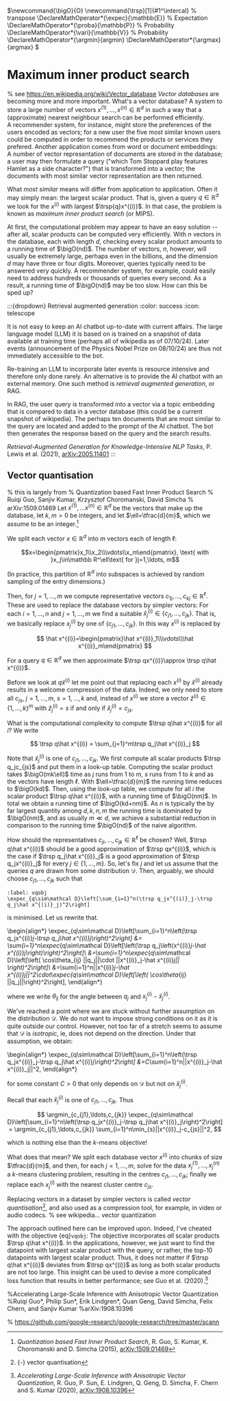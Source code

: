 $\newcommand{\bigO}{O}
\newcommand{\trsp}[1]{#1^\intercal} % transpose
\DeclareMathOperator*{\expec}{\mathbb{E}} % Expectation
\DeclareMathOperator*{\proba}{\mathbb{P}}   % Probability
\DeclareMathOperator*{\vari}{\mathbb{V}}   % Probability
\DeclareMathOperator*{\argmin}{argmin}
\DeclareMathOperator*{\argmax}{argmax}
$


Maximum inner product search
============================

% see https://en.wikipedia.org/wiki/Vector_database
*Vector databases* are becoming more and more important. 
What's a vector database? A system to store a large number of vectors 
$x^{(1)},\ldots, x^{(n)}\in\mathbb R^d$
in such a way that a (approximate) nearest neighbour search can be performed efficiently.    
A recommender system, for instance, might
store the preferences of the users encoded as vectors; for a new user the five most similar
known users could be computed in order to recommend the products or services they prefered. 
Another application comes from word or document embeddings: A number of vector representation 
of documents are stored in the database; a user may then formulate a query ("which Tom Stoppard play 
features Hamlet as a side character?") that is transformed into a vector; the documents with 
most similar vector representation are then returned.

What *most similar* means will differ from application to application. Often it may
simply mean: the largest scalar product. That is, given a query $q\in\mathbb R^d$ we look for the $x^{(i)}$
with largest $\trsp{q}x^{(i)}$. In that case, the problem is known as *maximum inner product search* (or MIPS).

At first, the computational problem may appear to have an easy solution -- after all, scalar 
products can be computed very efficiently. With $n$ vectors in the database, each with length $d$,
checking every scalar product amounts to a running time of $\bigO(nd)$. The number of vectors, $n$, 
however, will usually be extremely large, perhaps even in the billions, and the dimension $d$ may 
have three or four digits. Moreover, queries typically need to be answered very quickly. A recommender system, 
for example, could easily need to address hundreds or thousands of queries every second. 
As a result, a running time of $\bigO(nd)$ may be too slow. 
How can this be sped up?

:::{dropdown} Retrieval augmented generation
:color: success
:icon: telescope

It is not easy to keep an AI chatbot up-to-date with current affairs. 
The large language model (LLM) it is based on is trained on a snapshot of data 
available at training time (perhaps all of wikipedia as of 07/10/24). Later
events (announcement of the Physics Nobel Prize on 08/10/24) are thus not immediately accessible 
to the bot. 

Re-training an LLM to incorporate later events is resource intensive and therefore only 
done rarely. An alternative is to provide the AI chatbot with an external memory. One such 
method is *retrieval augmented generation*, or RAG. 

In RAG, the user query is transformed into a vector via a topic embedding that is compared to 
data in a vector database (this could be a current snapshot of wikipedia). The perhaps ten documents
that are most similar to the query are located and added to the prompt of the AI chatbot. The
bot then generates the response based on the query and the search results. 

*Retrieval-Augmented Generation for Knowledge-Intensive NLP Tasks*, 
P. Lewis et al. (2021), [arXiv:2005.11401](https://arxiv.org/pdf/2005.11401) 
:::

Vector quantisation
-------------------

% this is largely from
% Quantization based Fast Inner Product Search
% Ruiqi Guo, Sanjiv Kumar, Krzysztof Choromanski, David Simcha
% arXiv:1509.01469
Let $x^{(1)},\ldots x^{(n)}\in\mathbb R^d$ be the vectors  that make up the database,
let $k,m>0$ be integers, and let $\ell=\tfrac{d}{m}$, which we assume to be an integer.[^quant]

[^quant]: *Quantization based Fast Inner Product Search*, R. Guo, S. Kumar, K. Choromanski and D. Simcha (2015), [arXiv:1509.01469](https://arxiv.org/abs/1509.01469)

We split each vector $x\in\mathbb R^d$ into $m$ vectors each of length $\ell$:

$$x=\begin{pmatrix}x_1\\x_2\\\vdots\\x_m\end{pmatrix}, \text{ with }x_j\in\mathbb R^\ell\text{ for }j=1,\ldots, m$$

(In practice, this partition of $\mathbb R^d$ into subspaces is achieved by random sampling of the entry dimensions.)

Then, for $j=1,\ldots,m$ we compute representative vectors $c_{1j},\ldots,c_{kj}\in\mathbb R^\ell$.
These are used to replace the database vectors by simpler vectors: For each $i=1,\ldots, n$ and $j=1,\ldots, m$ 
we find a suitable $\hat x^{(i)}_j\in\{c_{j1},\ldots,c_{jk}\}$. That is, we basically replace $x^{(i)}_j$ by one of $\{c_{j1},\ldots,c_{jk}\}$.
In this way $x^{(i)}$ is replaced by 

$$
\hat x^{(i)}=\begin{pmatrix}\hat x^{(i)}_1\\\vdots\\\hat x^{(i)}_m\end{pmatrix}
$$

For a query $q\in\mathbb R^d$ we then approximate $\trsp qx^{(i)}\approx \trsp q\hat x^{(i)}$. 

Before we look at $q\hat x^{(i)}$ let me point out that replacing each $x^{(i)}$ by $\hat x^{(i)}$ 
already results in a welcome compression of the data. Indeed, we only need to store all $c_{js}$, $j=1,\ldots, m$, $s=1,\ldots, k$
and, instead of $x^{(i)}$ we store a vector $\hat z^{(i)}\in\{1,\ldots,k\}^m$ with $\hat z^{(i)}_j=s$ if and only if $\hat x^{(i)}_j=c_{js}$.

What is the computational complexity to compute $\trsp q\hat x^{(i)}$ for all $i$?
We write

$$
\trsp q\hat x^{(i)} = \sum_{j=1}^m\trsp q_j\hat x^{(i)}_j
$$

Note that $\hat x^{(i)}_j$ is one of $c_{j1},\ldots, c_{jk}$. We first compute all scalar products $\trsp q_jc_{js}$ and 
put them in a look-up table. Computing the scalar product takes $\bigO(mk\ell)$ time as $j$ runs from $1$ to $m$, $s$ runs
from $1$ to $k$ and as the vectors have length $\ell$. With $\ell=\tfrac{d}{m}$ the running time reduces to $\bigO(kd)$.
Then, using the look-up table, we compute for all $i$ the scalar product $\trsp q\hat x^{(i)}$, with a running time of 
$\bigO(nm)$. In total we obtain a running time of $\bigO(kd+nm)$. As $n$ is typically the by far largest quantity among
$d,k,n,m$ the running time is dominated by $\bigO(nm)$, and as usually $m \ll d$, we achieve a substantial reduction 
in comparison to the running time $\bigO(nd)$ of the naive algorithm.

How should the representatives $c_{ji},\ldots,c_{jk}\in\mathbb R^\ell$ be chosen? Well, $\trsp q\hat x^{(i)}$
should be a good approximation of $\trsp qx^{(i)}$, which is the case if $\trsp q_j\hat x^{(i)}_j$ is a 
good approximation of $\trsp q_jx^{(i)}_j$ for every $j\in\{1,\ldots, m\}$. So, let's fix $j$ and 
let us assume that the queries $q$ are drawn from some distribution $\mathcal D$. 
Then, arguably, we should choose $c_{j1},\ldots,c_{jk}$ such that 

```{math}
:label: vqobj
\expec_{q\sim\mathcal D}\left[\sum_{i=1}^n(\trsp q_jx^{(i)}_j-\trsp q_j\hat x^{(i)}_j)^2\right]
```

is minimised. Let us rewrite that.

\begin{align*}
\expec_{q\sim\mathcal D}\left[\sum_{i=1}^n\left(\trsp q_jx^{(i)}_j-\trsp q_j\hat x^{(i)}_j\right)^2\right]
&= \sum_{i=1}^n\expec_{q\sim\mathcal D}\left[\left(\trsp q_j\left(x^{(i)}_j-\hat x^{(i)}_j\right)\right)^2\right]\\
&=\sum_{i=1}^n\expec_{q\sim\mathcal D}\left[\left( \cos\theta_{ij} ||q_j||\cdot ||x^{(i)}_j-\hat x^{(i)}_j|| \right)^2\right]\\
&=\sum_{i=1}^n||x^{(i)}_j-\hat x^{(i)}_j||^2\cdot\expec_{q\sim\mathcal D}\left[\left( \cos\theta_{ij} ||q_j||\right)^2\right],
\end{align*}

where we write $\theta_{ij}$ for the angle between $q_j$ and $x^{(i)}_j-\hat x^{(i)}_j$. 

We've reached a point where we are stuck without further assumption on the distribution $\mathcal D$. 
We do not want to impose strong conditions on it as it is quite outside our control. 
However, not too far of a stretch seems to assume that $\mathcal D$ is *isotropic*, ie, does not 
depend on the direction. Under that assumption, we obtain:

\begin{align*}
\expec_{q\sim\mathcal D}\left[\sum_{i=1}^n\left(\trsp q_jx^{(i)}_j-\trsp q_j\hat x^{(i)}_j\right)^2\right]
&=C\sum_{i=1}^n||x^{(i)}_j-\hat x^{(i)}_j||^2,
\end{align*}

for some constant $C>0$ that only depends on $\mathcal D$ but not on $\hat x^{(i)}_j$.

Recall that each $\hat x^{(i)}_j$ is one of $c_{j1},\ldots,c_{jk}$. Thus 

$$
\argmin_{c_{j1},\ldots,c_{jk}} \expec_{q\sim\mathcal D}\left[\sum_{i=1}^n\left(\trsp q_jx^{(i)}_j-\trsp q_j\hat x^{(i)}_j\right)^2\right]
= \argmin_{c_{j1},\ldots,c_{jk}} \sum_{i=1}^n\min_{s}||x^{(i)}_j-c_{js}||^2,
$$

which is nothing else than the $k$-means objective! 

What does that mean? We split each database vector $x^{(i)}$ into chunks of size $\tfrac{d}{m}$, and then, for each $j=1,\ldots, m$, 
solve for the data $x^{(1)}_j,\ldots, x^{(n)}_j$ a $k$-means clustering problem, resulting 
in the centres $c_{j1},\ldots,c_{jk}$; finally we replace each $x^{(i)}_j$ with the nearest cluster centre $c_{js}$.

Replacing vectors in a dataset by simpler vectors is  called *vector quantisation*[^defvecquant], and also used as a compression tool, 
for example, in video or audio codecs. 
% see wikipedia... vector quantization 

[^defvecquant]: {-} vector quantisation

The approach outlined here can be improved upon. Indeed, I've cheated with the objective {eq}`vqobj`: The objective
incorporates *all* scalar products $\trsp q\hat x^{(i)}$. In the applications, however, we just want to find
the datapoint with largest scalar product with the query, or rather, the top-10 datapoints with largest scalar product. 
Thus, it does not matter if $\trsp q\hat x^{(i)}$ deviates from $\trsp qx^{(i)}$ as long as both scalar products 
are not too large. This insight can be used to devise a more complicated loss function that results in 
better performance; see Guo et al. (2020).[^guo]

[^guo]: *Accelerating Large-Scale Inference with Anisotropic Vector Quantization*, R. Guo, P. Sun, E. Lindgren, Q. Geng, D. Simcha, 
F. Chern and S. Kumar (2020), [arXiv:1908.10396](https://arxiv.org/pdf/1908.10396)

%Accelerating Large-Scale Inference with Anisotropic Vector Quantization
%Ruiqi Guo*, Philip Sun*, Erik Lindgren*, Quan Geng, David Simcha, Felix Chern, and Sanjiv Kumar
%arXiv:1908.10396

% https://github.com/google-research/google-research/tree/master/scann

